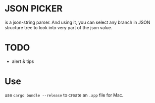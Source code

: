 # JSON PICKER 
 is a json-string parser. 
 And using it, you can select any branch in JSON structure tree to look into 
 very part of the json value.

 # TODO
 - alert & tips

# Use
 use `cargo bundle --release` to create an `.app` file for Mac.
